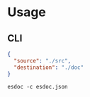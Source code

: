 # Usage

## CLI

```json
{
  "source": "./src",
  "destination": "./doc"
}
```

```
esdoc -c esdoc.json
```
